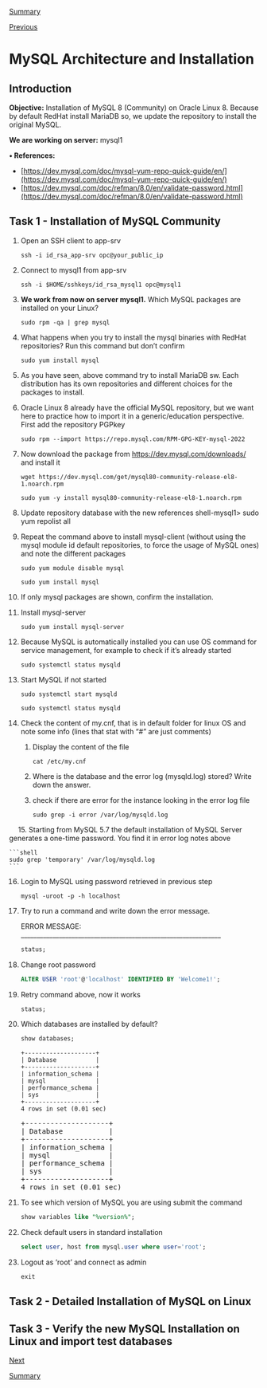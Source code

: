 [Summary](./index.md)

[Previous](./test_connectivity.md)

# MySQL Architecture and Installation

## Introduction
**Objective:** Installation of MySQL 8 (Community) on Oracle Linux 8. Because by default RedHat install MariaDB so, we update the repository to install the original MySQL.

**We are working on server:** mysql1

**•	References:**
- [https://dev.mysql.com/doc/mysql-yum-repo-quick-guide/en/](https://dev.mysql.com/doc/mysql-yum-repo-quick-guide/en/)
- [https://dev.mysql.com/doc/refman/8.0/en/validate-password.html](https://dev.mysql.com/doc/refman/8.0/en/validate-password.html)


## Task 1 - Installation of MySQL Community
1.	Open an SSH client to app-srv

    ```shell
    ssh -i id_rsa_app-srv opc@your_public_ip
    ```

2.	Connect to mysql1 from app-srv

    ```shell
    ssh -i $HOME/sshkeys/id_rsa_mysql1 opc@mysql1
    ```

3.	**We work from now on server  mysql1.**
    Which MySQL packages are installed on your Linux?

    ```shell
    sudo rpm -qa | grep mysql
    ```

4.	What happens when you try to install the mysql binaries with RedHat repositories? 
    Run this command but don’t confirm

    ```shell
    sudo yum install mysql 
    ```

5.	As you have seen, above command try to install MariaDB sw. Each distribution has its own repositories and different choices for the packages to install.

6.	Oracle Linux 8 already have the official MySQL repository, but we want here to practice how to import it in a generic/education perspective. 
    First add the repository PGPkey

    ```shell
    sudo rpm --import https://repo.mysql.com/RPM-GPG-KEY-mysql-2022 
    ```

7.	Now download the package from https://dev.mysql.com/downloads/ and install it

    ```shell
    wget https://dev.mysql.com/get/mysql80-community-release-el8-1.noarch.rpm

    sudo yum -y install mysql80-community-release-el8-1.noarch.rpm
    ```

8.	Update repository database with the new references
shell-mysql1> sudo yum repolist all

9.	Repeat the command above to install mysql-client (without using the mysql module id default repositories, to force the usage of MySQL ones) and note the different packages

    ```shell
    sudo yum module disable mysql

    sudo yum install mysql
    ```

10.	If only mysql packages are shown, confirm the installation.

11.	Install mysql-server

    ```shell
    sudo yum install mysql-server
    ```

12.	Because MySQL is automatically installed you can use OS command for service management, for example to check if it’s already started

    ```shell
    sudo systemctl status mysqld
    ```

13.	Start MySQL if not started

    ```shell
    sudo systemctl start mysqld

    sudo systemctl status mysqld
    ```

14.	Check the content of my.cnf, that is in default folder for linux OS and note some info (lines that stat with “#” are just comments)

    1. Display the content of the file

        ```shell
        cat /etc/my.cnf 
        ```

    2.	Where is the database and the error log (mysqld.log) stored?
        Write down the answer.

    3.	check if there are error for the instance looking in the error log file

        ```shell
        sudo grep -i error /var/log/mysqld.log
        ```

 
15.	Starting from MySQL 5.7 the default installation of MySQL Server generates a one-time password. You find it in error log notes above

    ```shell
    sudo grep 'temporary' /var/log/mysqld.log
    ```

16.	Login to MySQL using password retrieved in previous step

    ```shell
    mysql -uroot -p -h localhost
    ```

17.	Try to run a command and write down the error message.

    ERROR MESSAGE: _______________________________________________________________

    ```sql
    status;
    ```

18.	Change root password

    ```sql
    ALTER USER 'root'@'localhost' IDENTIFIED BY 'Welcome1!';
    ```


19.	Retry command above, now it works

    ```sql
    status;
    ```

20.	Which databases are installed by default?

    ```sql
    show databases;
    ```

    ``+--------------------+``    
    ``| Database           |``  
    ``+--------------------+``  
    ``| information_schema |``  
    ``| mysql              |``  
    ``| performance_schema |``  
    ``| sys                |``  
    ``+--------------------+``  
    ``4 rows in set (0.01 sec)``

    <pre>
    +--------------------+    
    | Database           |  
    +--------------------+  
    | information_schema |  
    | mysql              |  
    | performance_schema |  
    | sys                |  
    +--------------------+  
    4 rows in set (0.01 sec)
    </pre>
    
21.	To see which version of MySQL you are using submit the command

    ```sql
    show variables like "%version%";
    ```

22.	Check default users in standard installation

    ```sql
    select user, host from mysql.user where user='root';
    ```

23.	Logout as ‘root’ and connect as admin

    ```sql
    exit
    ```

## Task 2 - Detailed Installation of MySQL on Linux

## Task 3 - Verify the new MySQL Installation on Linux and import test databases


[Next](./mysql__database_design.md)

[Summary](./index.md)
